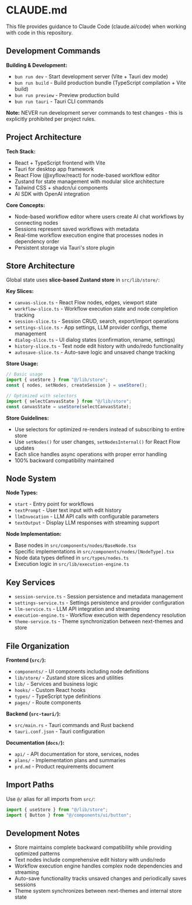# CLAUDE.md

This file provides guidance to Claude Code (claude.ai/code) when working with code in this repository.

## Development Commands

**Building & Development:**
- `bun run dev` - Start development server (Vite + Tauri dev mode)
- `bun run build` - Build production bundle (TypeScript compilation + Vite build) 
- `bun run preview` - Preview production build
- `bun run tauri` - Tauri CLI commands

**Note:** NEVER run development server commands to test changes - this is explicitly prohibited per project rules.

## Project Architecture

**Tech Stack:**
- React + TypeScript frontend with Vite
- Tauri for desktop app framework
- React Flow (@xyflow/react) for node-based workflow editor
- Zustand for state management with modular slice architecture
- Tailwind CSS + shadcn/ui components
- AI SDK with OpenAI integration

**Core Concepts:**
- Node-based workflow editor where users create AI chat workflows by connecting nodes
- Sessions represent saved workflows with metadata
- Real-time workflow execution engine that processes nodes in dependency order
- Persistent storage via Tauri's store plugin

## Store Architecture

Global state uses **slice-based Zustand store** in `src/lib/store/`:

**Key Slices:**
- `canvas-slice.ts` - React Flow nodes, edges, viewport state
- `workflow-slice.ts` - Workflow execution state and node completion tracking  
- `session-slice.ts` - Session CRUD, search, export/import operations
- `settings-slice.ts` - App settings, LLM provider configs, theme management
- `dialog-slice.ts` - UI dialog states (confirmation, rename, settings)
- `history-slice.ts` - Text node edit history with undo/redo functionality
- `autosave-slice.ts` - Auto-save logic and unsaved change tracking

**Store Usage:**
```typescript
// Basic usage
import { useStore } from "@/lib/store";
const { nodes, setNodes, createSession } = useStore();

// Optimized with selectors
import { selectCanvasState } from "@/lib/store";
const canvasState = useStore(selectCanvasState);
```

**Store Guidelines:**
- Use selectors for optimized re-renders instead of subscribing to entire store
- Use `setNodes()` for user changes, `setNodesInternal()` for React Flow updates
- Each slice handles async operations with proper error handling
- 100% backward compatibility maintained

## Node System

**Node Types:**
- `start` - Entry point for workflows
- `textPrompt` - User text input with edit history
- `llmInvocation` - LLM API calls with configurable parameters
- `textOutput` - Display LLM responses with streaming support

**Node Implementation:**
- Base nodes in `src/components/nodes/BaseNode.tsx`
- Specific implementations in `src/components/nodes/[NodeType].tsx`
- Node data types defined in `src/types/nodes.ts`
- Execution logic in `src/lib/execution-engine.ts`

## Key Services

- `session-service.ts` - Session persistence and metadata management
- `settings-service.ts` - Settings persistence and provider configuration
- `llm-service.ts` - LLM API integration and streaming
- `execution-engine.ts` - Workflow execution with dependency resolution
- `theme-service.ts` - Theme synchronization between next-themes and store

## File Organization

**Frontend (`src/`):**
- `components/` - UI components including node definitions
- `lib/store/` - Zustand store slices and utilities  
- `lib/` - Services and business logic
- `hooks/` - Custom React hooks
- `types/` - TypeScript type definitions
- `pages/` - Route components

**Backend (`src-tauri/`):**
- `src/main.rs` - Tauri commands and Rust backend
- `tauri.conf.json` - Tauri configuration

**Documentation (`docs/`):**
- `api/` - API documentation for store, services, nodes
- `plans/` - Implementation plans and summaries
- `prd.md` - Product requirements document

## Import Paths

Use `@/` alias for all imports from `src/`:
```typescript
import { useStore } from "@/lib/store";
import { Button } from "@/components/ui/button";
```

## Development Notes

- Store maintains complete backward compatibility while providing optimized patterns
- Text nodes include comprehensive edit history with undo/redo
- Workflow execution engine handles complex node dependencies and streaming
- Auto-save functionality tracks unsaved changes and periodically saves sessions
- Theme system synchronizes between next-themes and internal store state